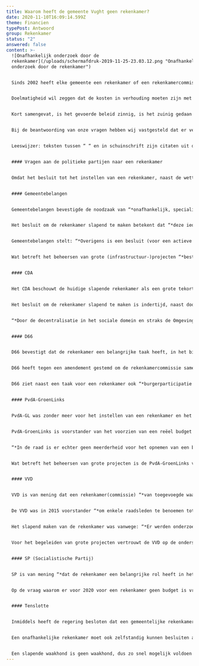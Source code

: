 ```yaml
---
title: Waarom heeft de gemeente Vught geen rekenkamer?
date: 2020-11-10T16:09:14.599Z
theme: Financien
typePost: Antwoord
group: Rekenkamer
status: "2"
answered: false
content: >-
  ![Onafhankelijk onderzoek door de
  rekenkamer](/uploads/schermafdruk-2019-11-25-23.03.12.png "Onafhankelijk
  onderzoek door de rekenkamer")


  Sinds 2002 heeft elke gemeente een rekenkamer of een rekenkamercommissie. De wetgever heeft de rekenkamer bij gemeenten ingesteld om de doelmatigheid, doeltreffendheid en rechtmatigheid van het gevoerde bestuur te onderzoeken. 


  Doelmatigheid wil zeggen dat de kosten in verhouding moeten zijn met wat je wil bereiken. Met doeltreffendheid wordt bedoeld dat de gemeentelijke inspanningen en uitgaven ook echt een bijdrage leveren aan het doel wat het gemeentebestuur wil bereiken. Rechtmatigheid wil zeggen dat de raad, het college en de ambtelijke organisatie zich houden aan alle geldende wetten, regels en besluiten.


  Kort samengevat, is het gevoerde beleid zinnig, is het zuinig gedaan en is het zorgvuldig uitgevoerd.


  Bij de beantwoording van onze vragen hebben wij vastgesteld dat er verwarring bestaat over rekenkamer en rekenkamercommissie. Een rekenkamer kan alleen externe (niet politieke) deelnemers hebben, in tegenstelling tot een rekenkamercommissie. Door het betrekken van externe (niet politieke) deelnemers, is de onafhankelijkheid van een rekenkamer beter gewaarborgd en kan ook ongevraagd onderzoek plaatsvinden en advies worden gegeven. De vragen van Vughtparticipeert waren specifiek gericht op een rekenkamer.


  Leeswijzer: teksten tussen “ “ en in schuinschrift zijn citaten uit de antwoorden van de partijen.


  #### Vragen aan de politieke partijen naar een rekenkamer


  Omdat het besluit tot het instellen van een rekenkamer, naast de wettelijke verplichting, aan de gemeenteraad is, hebben wij begin dit jaar deze vraag voorgelegd aan alle politieke partijen. Het verzamelen van alle antwoorden heeft even op zich laten wachten maar is gelukkig op tijd klaar voor de gemeenteraadsverkiezingen op 18 november. Hierbij de samenvattingen van de antwoorden van de partijen. Voor het uitgebreide antwoord verwijzen wij naar de bijlagen.


  #### Gemeentebelangen


  Gemeentebelangen bevestigde de noodzaak van “*onafhankelijk, specialistisch, verdiepend, controleren onderzoek*”. Verbazingwekkend was echter de mening dat ook een slapende rekenkamer bijdraagt aan de kwaliteit en transparantie van gemeentelijk bestuur. 


  Het besluit om de rekenkamer slapend te maken betekent dat “*deze ieder moment kan worden geactiveerd*”. Dat is echter in tegenspraak met de onafhankelijkheid, want zo besluit de raad wanneer de waakhond moet worden gewekt. Dan is het ook ‘begrijpelijk’ dat voor een slapende rekenkamer geen budget hoeft te worden gereserveerd. Dat maakt het activeren van een rekenkamer zonder budget niet eenvoudiger. 


  Gemeentebelangen stelt: “*Overigens is een besluit (voor een actieve rekenkamer) van de Ministerraad geen wet.*”


  Wat betreft het beheersen van grote (infrastructuur-)projecten “*bestaat er door de samenwerking in het door u aangehaalde project, met Rijks- en Provinciale overheid, voldoende garantie voor een zorgvuldig financiële huishouding.*” Een rekenkamer is “*geen garantie tot transparantie*”.


  #### CDA


  Het CDA beschouwt de huidige slapende rekenkamer als een grote tekortkoming. “*Ontbreekt de Rekenkamer, dan ontbreekt dus een belangrijk, door de wet voorgeschreven instrument om te controleren of het College de gemeente zorgvuldig en rechtmatig heeft bestuurd.*”


  Het besluit om de rekenkamer slapend te maken is indertijd, naast door Gemeentebelangen en de VVD, ook door het CDA ondersteund met als overweging de kostenbesparing. Sinds 2018 is het CDA van mening dat de rekenkamer moet worden geactiveerd en was ook tegen het schrappen van het noodzakelijke budget. Een amendement om de rekenkamer te activeren is door Gemeentebelangen en VVD tegengehouden.


  “*Door de decentralisatie in het sociale domein en straks de Omgevingswet krijgen de gemeenten meer taken én middelen. Het is dus belangrijker dan ooit dat de gemeenteraad alle instrumenten krijgt om haar controle werk goed te kunnen doen.*”


  #### D66


  D66 bevestigt dat de rekenkamer een belangrijke taak heeft, in het bijzonder wat betreft de “*kaderstellende en controlerende*” taken. 


  D66 heeft tegen een amendement gestemd om de rekenkamercommissie samen te stellen uit de fractievoorzitters Het amendement is toch aangenomen met als gevolg dat de rekenkamercommissie bestond uit de fractievoorzitters van GB,VVD en CDA. Doordat de (toenmalige) fractievoorzitters van GB en CDA inmiddels iets anders zijn gaan doen, zit alleen de VVD in de rekenkamercommissie.


  D66 ziet naast een taak voor een rekenkamer ook “*burgerparticipatie als een mogelijkheid de gemeenteraad te ondersteunen, juist bij de grote projecten die lopen*”.


  #### PvdA-GroenLinks


  PvdA-GL was zonder meer voor het instellen van een rekenkamer en het ter beschikking stellen van een budget hiervoor. “*PvdA-GroenLinks is van mening dat de rekenkamer een waardevol instrument is voor het functioneren van het bestuur en het bevorderen van de transparantie van dat bestuur”. “De rekenkamer biedt een extra stuk gereedschap aan de Raad om de controlerende taak (nog) beter uit te voeren.*” De PvdA-GroenLinks was tegen het besluit de rekenkamer slapend te maken. 


  PvdA-GroenLinks is voorstander van het voorzien van een reëel budget voor een actieve rekenkamer. Echter:


  “*In de raad is er echter geen meerderheid voor het opnemen van een budget voor de rekenkamer. PvdA-GroenLinks heeft daar kennis van genomen en verder geen actie ondernomen.*”


  Wat betreft het beheersen van grote projecten is de PvdA-GroenLinks van mening dat er voldoende relevante ervaring aanwezig is. “*Dat laat onverlet dat een rekenkamer, zeker ook voor de grote (vooral infrastructurele) projecten zoals die nu aan de orde zijn een belangrijke rol kan spelen.*”


  #### VVD


  VVD is van mening dat een rekenkamer(commissie) “*van toegevoegde waarde kan zijn in het openbaar bestuur*”  en “*er zijn echter alternatieven*”. Als voorbeeld wordt genoemd een onderzoek naar de Speeldoos uitgevoerd door een onafhankelijk bureau. 


  De VVD was in 2015 voorstander “*om enkele raadsleden te benoemen tot leden van de rekenkamer*”. Deze mening mag gelden voor een rekenkamercommissie, niet voor een rekenkamer, hier mogen uitsluitend externe (niet politieke) leden deelnemen. 


  Het slapend maken van de rekenkamer was vanwege: “*Er werden onderzoeken geleverd die in een lade belandden en waar verder niets mee werd gedaan*”. De VVD is van mening dat een slapende rekenkamer zonder budget altijd kan worden gewekt en van budget voorzien als de raad dat zou wensen. Echter daardoor is de rekenkamer niet onafhankelijk en kan ook geen ongevraagd advies geven. Omdat de wet ter voorkoming van een slapende rekenkamer nog niet van kracht is hoeft deze volgens de VVD nog niet actief te worden gemaakt of van budget te worden voorzien.


  Voor het begeleiden van grote projecten vertrouwt de VVD op de ondersteuning van het Rijk, Provincie, Rijkswaterstaat en ProRail. Daar heeft “*een rekenkamercommissie niet perse toegevoegde waarde*”. De vraag of een rekenkamer (dus niet commissie) hier wel een toegevoegde waarde heeft is niet beantwoord. 


  #### SP (Socialistische Partij)


  SP is van mening “*dat de rekenkamer een belangrijke rol heeft in het openbaar bestuur. Een onafhankelijk orgaan dat gevraagd en ongevraagd de processen in de diverse publieke lagen onderzoekt en feedback geeft, is een onmisbare schakel in de werking van een goede democratie*”.  De SP “*heeft zich hevig verzet tegen het slapend maken*”. “*De argumentatie van de VVD en GB was dat de rekenkamer in Vught alleen maar rapporten produceerde die onderin een bureaula stof verzamelden. Dat deze partijen die rapporten zelf in die lade hadden gelegd en negeerden riep bij de SP vraagtekens op en doet dat eigenlijk nog steeds*”. 


  Op de vraag waarom er voor 2020 voor een rekenkamer geen budget is vrijgemaakt, antwoordt de SP: “*De SP verwijst hierbij naar de inzet in de gemeenteraad aan het einde van de vorige periode en het begin van deze; keer op keer wijst de SP erop dat een rekenkamer de resultaten van de raad sterk kan verbeteren. Keer op keer kiezen GB en VVD ervoor de rekenkamer af te wijzen. Voor de SP is het duidelijk dat deze partijen geen blik in de eigen keuken wensen en dat geeft te denken!*” 


  #### Tenslotte


  Inmiddels heeft de regering besloten dat een gemeentelijke rekenkamer niet meer slapend mag worden gemaakt, deze wet is nog niet van kracht. 


  Een onafhankelijke rekenkamer moet ook zelfstandig kunnen besluiten actief te worden, niet pas nadat de gemeenteraad, met de meerderheid van de coalitie, dit besluit. 


  Een slapende waakhond is geen waakhond, dus zo snel mogelijk voldoen aan de (toekomstige) wettelijke en maatschappelijke plicht voor het installeren van een onafhankelijke rekenkamer. Een goede en ook verplichte taak voor de nieuwe coalitie.
---
```

